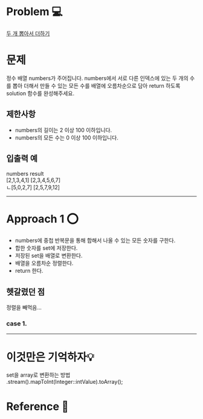 [//]: # (문제 풀이 템플릿)
# Problem 💻
[두 개 뽑아서 더하기](https://school.programmers.co.kr/learn/courses/30/lessons/68644)

# 문제
정수 배열 numbers가 주어집니다. numbers에서 서로 다른 인덱스에 있는 두 개의 수를 뽑아 더해서 만들 수 있는 모든 수를 배열에 오름차순으로 담아 return 하도록 solution 함수를 완성해주세요.
## 제한사항
- numbers의 길이는 2 이상 100 이하입니다.
- numbers의 모든 수는 0 이상 100 이하입니다.

## 입출력 예
numbers	result\
[2,1,3,4,1]	[2,3,4,5,6,7]\
ㄴ[5,0,2,7]	[2,5,7,9,12]

---

# Approach 1 ⭕
- numbers에 중첩 반복문을 통해 합해서 나올 수 있는 모든 숫자를 구한다.
- 합한 숫자를 set에 저장한다.
- 저장된 set을 배열로 변환한다.
- 배열을 오름차순 정렬한다.
- return 한다.
## 헷갈렸던 점
정렬을 빼먹음...
### case 1.


---

[//]: # ()
[//]: # (# Approach 2 ⭕)

[//]: # ()
[//]: # (### 결론)

# 이것만은 기억하자💡
set을 array로 변환하는 방법 \
.stream().mapToInt(Integer::intValue).toArray();
# Reference 📄